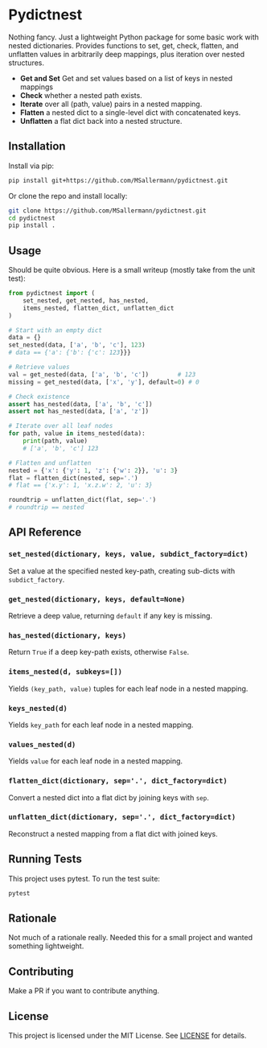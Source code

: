 # Pydictnest

Nothing fancy. Just a lightweight Python package for some basic work with nested dictionaries. Provides functions to set, get, check, flatten, and unflatten values in arbitrarily deep mappings, plus iteration over nested structures.

* **Get and Set** Get and set values based on a list of keys in nested mappings
* **Check** whether a nested path exists.
* **Iterate** over all (path, value) pairs in a nested mapping.
* **Flatten** a nested dict to a single-level dict with concatenated keys.
* **Unflatten** a flat dict back into a nested structure.

## Installation

Install via pip:

```bash
pip install git+https://github.com/MSallermann/pydictnest.git
```

Or clone the repo and install locally:

```bash
git clone https://github.com/MSallermann/pydictnest.git
cd pydictnest
pip install .
```

## Usage

Should be quite obvious. Here is a small writeup (mostly take from the unit test):

```python
from pydictnest import (
    set_nested, get_nested, has_nested,
    items_nested, flatten_dict, unflatten_dict
)

# Start with an empty dict
data = {}
set_nested(data, ['a', 'b', 'c'], 123)
# data == {'a': {'b': {'c': 123}}}

# Retrieve values
val = get_nested(data, ['a', 'b', 'c'])        # 123
missing = get_nested(data, ['x', 'y'], default=0) # 0

# Check existence
assert has_nested(data, ['a', 'b', 'c'])
assert not has_nested(data, ['a', 'z'])

# Iterate over all leaf nodes
for path, value in items_nested(data):
    print(path, value)
    # ['a', 'b', 'c'] 123

# Flatten and unflatten
nested = {'x': {'y': 1, 'z': {'w': 2}}, 'u': 3}
flat = flatten_dict(nested, sep='.')
# flat == {'x.y': 1, 'x.z.w': 2, 'u': 3}

roundtrip = unflatten_dict(flat, sep='.')
# roundtrip == nested
```

## API Reference

### `set_nested(dictionary, keys, value, subdict_factory=dict)`

Set a value at the specified nested key-path, creating sub-dicts with `subdict_factory`.

### `get_nested(dictionary, keys, default=None)`

Retrieve a deep value, returning `default` if any key is missing.

### `has_nested(dictionary, keys)`

Return `True` if a deep key-path exists, otherwise `False`.

### `items_nested(d, subkeys=[])`

Yields `(key_path, value)` tuples for each leaf node in a nested mapping.

### `keys_nested(d)`

Yields `key_path` for each leaf node in a nested mapping.

### `values_nested(d)`

Yields `value` for each leaf node in a nested mapping.

### `flatten_dict(dictionary, sep='.', dict_factory=dict)`

Convert a nested dict into a flat dict by joining keys with `sep`.

### `unflatten_dict(dictionary, sep='.', dict_factory=dict)`

Reconstruct a nested mapping from a flat dict with joined keys.

## Running Tests

This project uses pytest. To run the test suite:

```bash
pytest
```

## Rationale

Not much of a rationale really. Needed this for a small project and wanted something lightweight.

## Contributing

Make a PR if you want to contribute anything.

## License

This project is licensed under the MIT License. See [LICENSE](LICENSE) for details.
